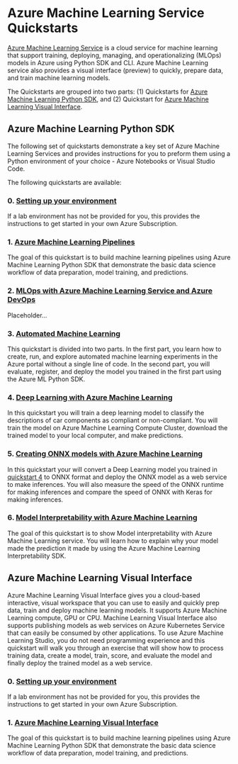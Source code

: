 # Azure Machine Learning Service Quickstarts

[Azure Machine Learning Service](https://docs.microsoft.com/en-us/azure/machine-learning/service/overview-what-is-azure-ml) is a cloud service for machine learning that support training, deploying, managing, and operationalizing (MLOps) models in Azure using Python SDK and CLI. Azure Machine Learning service also provides a visual interface (preview) to quickly, prepare data, and train machine learning models.

The Quickstarts are grouped into two parts: (1) Quickstarts for [Azure Machine Learning Python SDK](https://docs.microsoft.com/en-us/python/api/overview/azure/ml/intro?view=azure-ml-py), and (2) Quickstart for [Azure Machine Learning Visual Interface](https://docs.microsoft.com/en-us/azure/machine-learning/service/ui-quickstart-run-experiment).

## Azure Machine Learning Python SDK

The following set of quickstarts demonstrate a key set of Azure Machine Learning Services and provides instructions for you to preform them using a Python environment of your choice - Azure Notebooks or Visual Studio Code.

The following quickstarts are available:

### 0. [Setting up your environment](./lab-0/README.md)

If a lab environment has not be provided for you, this provides the instructions to get started in your own Azure Subscription.

### 1. [Azure Machine Learning Pipelines](./lab-1/README.md)

The goal of this quickstart is to build machine learning pipelines using Azure Machine Learning Python SDK that demonstrate the basic data science workflow of data preparation, model training, and predictions.

### 2. [MLOps with Azure Machine Learning Service and Azure DevOps](./lab-2/README.md)

Placeholder...

### 3. [Automated Machine Learning](./lab-3/README.md)

This quickstart is divided into two parts. In the first part, you learn how to create, run, and explore automated machine learning experiments in the Azure portal without a single line of code. In the second part, you will evaluate, register, and deploy the model you trained in the first part using the Azure ML Python SDK.

### 4. [Deep Learning with Azure Machine Learning](./lab-4/README.md)

In this quickstart you will train a deep learning model to classify the descriptions of car components as compliant or non-compliant. You will train the model on Azure Machine Learning Compute Cluster, download the trained model to your local computer, and make predictions.

### 5. [Creating ONNX models with Azure Machine Learning](./lab-5/README.md)

In this quickstart your will convert a Deep Learning model you trained in [quickstart 4](./lab-4/README.md) to ONNX format and deploy the ONNX model as a web service to make inferences. You will also measure the speed of the ONNX runtime for making inferences and compare the speed of ONNX with Keras for making inferences.

### 6. [Model Interpretability with Azure Machine Learning](./lab-6/README.md)

The goal of this quickstart is to show Model interpretability with Azure Machine Learning service. You will learn how to explain why your model made the prediction it made by using the Azure Machine Learning Interpretability SDK. 


## Azure Machine Learning Visual Interface

Azure Machine Learning Visual Interface gives you a cloud-based interactive, visual workspace that you can use to easily and quickly prep data, train and deploy machine learning models. It supports Azure Machine Learning compute, GPU or CPU. Machine Learning Visual Interface also supports publishing models as web services on Azure Kubernetes Service that can easily be consumed by other applications. To use Azure Machine Learning Studio, you do not need programming experience and this quickstart will walk you through an exercise that will show how to process training data, create a model, train, score, and evaluate the model and finally deploy the trained model as a web service.

### 0. [Setting up your environment](./lab-0/README.md)

If a lab environment has not be provided for you, this provides the instructions to get started in your own Azure Subscription.

### 1. [Azure Machine Learning Visual Interface](./lab-1/README.md)

The goal of this quickstart is to build machine learning pipelines using Azure Machine Learning Python SDK that demonstrate the basic data science workflow of data preparation, model training, and predictions.
